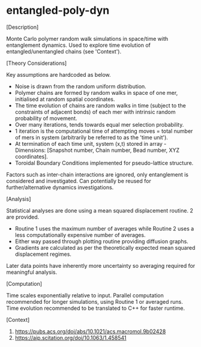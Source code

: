 # entangled-poly-dyn
[Description]

Monte Carlo polymer random walk simulations in space/time with entanglement dynamics. Used to explore time evolution of entangled/unentangled chains (see 'Context').

[Theory Considerations]

Key assumptions are hardcoded as below.

- Noise is drawn from the random uniform distribution. 
- Polymer chains are formed by random walks in space of one mer, initialised at random spatial coordinates. 
- The time evolution of chains are random walks in time (subject to the constraints of adjacent bonds) of each mer with intrinsic random probability of movement.
- Over many iterations, tends towards equal mer selection probability. 
- 1 iteration is the computational time of attempting moves = total number of mers in system (arbitrarily be referred to as the 'time unit'). 
- At termination of each time unit, system (x,t) stored in array - Dimensions: [Snapshot number, Chain number, Bead number, XYZ coordinates]. 
- Toroidal Boundary Conditions implemented for pseudo-lattice structure.

Factors such as inter-chain interactions are ignored, only entanglement is considered and investigated. Can potentially be reused for further/alternative dynamics investigations. 

[Analysis]

Statistical analyses are done using a mean squared displacement routine. 2 are provided. 

- Routine 1 uses the maximum number of averages while Routine 2 uses a less computationally expensive number of averages. 
- Either way passed through plotting routine providing diffusion graphs. 
- Gradients are calculated as per the theoretically expected mean squared displacement regimes.

Later data points have inherently more uncertainty so averaging required for meaningful analysis.

[Computation]

Time scales exponentially relative to input. Parallel computation recommended for longer simulations, using Routine 1 or averaged runs. Time evolution recommended to be translated to C++ for faster runtime.

[Context]
1. https://pubs.acs.org/doi/abs/10.1021/acs.macromol.9b02428
2. https://aip.scitation.org/doi/10.1063/1.458541
